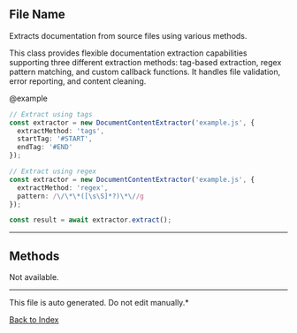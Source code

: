 ## File Name


 Extracts documentation from source files using various methods.

 This class provides flexible documentation extraction capabilities supporting
 three different extraction methods: tag-based extraction, regex pattern matching,
 and custom callback functions. It handles file validation, error reporting,
 and content cleaning.

 @example
 ```typescript
 // Extract using tags
 const extractor = new DocumentContentExtractor('example.js', {
   extractMethod: 'tags',
   startTag: '#START',
   endTag: '#END'
 });

 // Extract using regex
 const extractor = new DocumentContentExtractor('example.js', {
   extractMethod: 'regex',
   pattern: /\/\*\*([\s\S]*?)\*\//g
 });

 const result = await extractor.extract();
 ```
 

---

## Methods

Not available.

---

This file is auto generated. Do not edit manually.*

[Back to Index](./index.md)
